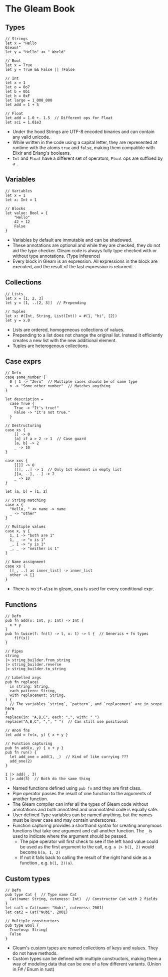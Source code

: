 # The Gleam Book

## Types

```gleam
// Strings
let x = "Hello
Gleam!"
let y = "Hello" <> " World"

// Bool
let x = True
let y = True && False || !False

// Int
let x = 1
let o = 0o7
let b = 0b1
let h = 0xF
let large = 1_000_000
let add = 1 + 5

// Float
let add = 1.0 +. 1.5  // Different ops for Float
let sci = 1.01e3
```

- Under the hood Strings are UTF-8 encoded binaries and can contain any valid unicode.
- While written in the code using a capital letter, they are represented at runtime with the atoms `true` and `false`, making them compatible with Elixir and Erlang's booleans.
- `Int` and `Float` have a different set of operators, `Float` ops are suffixed by a `.`

## Variables

```gleam
// Variables
let x = 1
let x: Int = 1

// Blocks
let value: Bool = {
    "Hello"
    42 + 12
    False
}
```

- Variables by default are immutable and can be shadowed.
- These annotations are optional and while they are checked, they do not aid the type checker. Gleam code is always fully type checked with or without type annotations. (Type inference)
- Every block in Gleam is an expression. All expressions in the block are executed, and the result of the last expression is returned.

## Collections

```gleam
// Lists
let x = [1, 2, 3]
let y = [1, ..[2, 3]]  // Prepending

// Tuples
let x: #(Int, String, List(Int)) = #(1, "hi", [2])
let y = x.0
```

- Lists are ordered, homogeneous collections of values.
- Prepending to a list does not change the original list. Instead it efficiently creates a new list with the new additional element.
- Tuples are heterogenous collections.

## Case exprs

```gleam
// Defn
case some_number {
  0 | 1 -> "Zero"  // Multiple cases should be of same type
  n -> "Some other number"  // Matches anything
}

let description =
  case True {
    True -> "It's true!"
    False -> "It's not true."
  }

// Destructuring
case xs {
	[] -> 0
	[a] if a > 2 -> 1  // Case guard
	[a, b] -> 2
	_ -> 10
}

case xxs {
	[[]] -> 0
	[[], ..] -> 1  // Only 1st element in empty list
	[[a, ..], ..] -> 2
	_ -> 10
}

let [a, b] = [1, 2]

// String matching
case x {
  "Hello, " <> name -> name
  _ -> "other"
}

// Multiple values
case x, y {
  1, 1 -> "both are 1"
  1, _ -> "x is 1"
  _, 1 -> "y is 1"
  _, _ -> "neither is 1"
}

// Name assignment
case xs {
  [[_, ..] as inner_list] -> inner_list
  other -> []
}

```

- There is no `if-else` in gleam, `case` is used for every conditional expr.

## Functions

```gleam
// Defn
pub fn add(x: Int, y: Int) -> Int {
  x + y
}
pub fn twice(f: fn(t) -> t, x: t) -> t {  // Generics + fn types
	f(f(x))
}

// Pipes
string
|> string_builder.from_string
|> string_builder.reverse
|> string_builder.to_string

// Labelled args
pub fn replace(
  in string: String,
  each pattern: String,
  with replacement: String,
) {
  // The variables `string`, `pattern`, and `replacement` are in scope here
}
replace(in: "A,B,C", each: ",", with: " ")
replace("A,B,C", ",", " ")  // Can still use positional

// Anon fns
let add = fn(x, y) { x + y }

// Function capturing
pub fn add(x, y) { x + y }
pub fn run() {
  let add_one = add(1, _)  // Kind of like currying ???
  add_one(2)
}

1 |> add(_, 3)
1 |> add(3)  // Both do the same thing

```

- Named functions defined using `pub fn` and they are first class.
- Pipe operator passes the result of one function to the arguments of another function.
- The Gleam compiler can infer all the types of Gleam code without annotations and both annotated and unannotated code is equally safe.
- User defined Type variables can be named anything, but the names must be lower case and may contain underscores.
- Function capturing provides a shorthand syntax for creating anonymous functions that take one argument and call another function. The `_` is used to indicate where the argument should be passed.
	- The pipe operator will first check to see if the left hand value could be used as the first argument to the call, e.g. `a |> b(1, 2)` would become `b(a, 1, 2)`
	- If not it falls back to calling the result of the right hand side as a function , e.g. `b(1, 2)(a)`.

## Custom types

```gleam
// Defn
pub type Cat {  // Type name Cat
  Cat(name: String, cuteness: Int)  // Constructor Cat with 2 fields
}
let cat1 = Cat(name: "Nubi", cuteness: 2001)
let cat2 = Cat("Nubi", 2001)

// Multiple constructors
pub type Bool {
  True(msg: String)
  False
}
```

- Gleam's custom types are named collections of keys and values. They do not have methods.
- Custom types can be defined with multiple constructors, making them a way of modeling data that can be one of a few different variants. (Union in F# / Enum in rust)